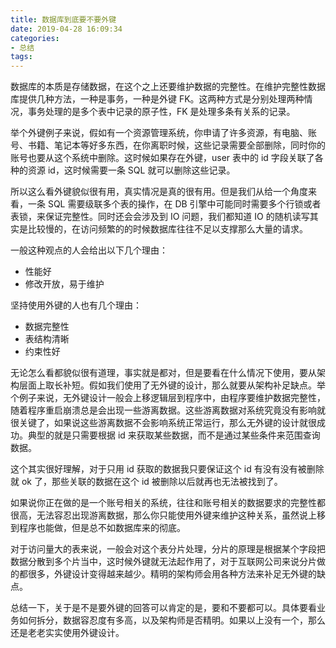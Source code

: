 ```yaml
---
title: 数据库到底要不要外键
date: 2019-04-28 16:09:34
categories: 
- 总结
tags:
---
```


数据库的本质是存储数据，在这个之上还要维护数据的完整性。在维护完整性数据库提供几种方法，一种是事务，一种是外键 FK。这两种方式是分别处理两种情况，事务处理的是多个表中记录的原子性，FK 是处理多条有关系的记录。

<!--more-->

举个外键例子来说，假如有一个资源管理系统，你申请了许多资源，有电脑、账号、书籍、笔记本等好多东西，在你离职时候，这些记录需要全部删除，同时你的账号也要从这个系统中删除。这时候如果存在外键，user 表中的 id 字段关联了各种的资源 id，这时候需要一条 SQL 就可以删除这些记录。

所以这么看外键貌似很有用，真实情况是真的很有用。但是我们从给一个角度来看，一条 SQL 需要级联多个表的操作，在 DB 引擎中可能同时需要多个行锁或者表锁，来保证完整性。同时还会会涉及到 IO 问题，我们都知道 IO 的随机读写其实是比较慢的，在访问频繁的的时候数据库往往不足以支撑那么大量的请求。

一般这种观点的人会给出以下几个理由：

- 性能好
- 修改开放，易于维护

坚持使用外键的人也有几个理由：

- 数据完整性
- 表结构清晰
- 约束性好

无论怎么看都貌似很有道理，事实就是都对，但是要看在什么情况下使用，要从架构层面上取长补短。假如我们使用了无外键的设计，那么就要从架构补足缺点。举个例子来说，无外键设计一般会上移逻辑层到程序中，由程序要维护数据完整性，随着程序重启崩溃总是会出现一些游离数据。这些游离数据对系统究竟没有影响就很关键了，如果说这些游离数据不会影响系统正常运行，那么无外键的设计就很成功。典型的就是只需要根据 id 来获取某些数据，而不是通过某些条件来范围查询数据。

这个其实很好理解，对于只用 id 获取的数据我只要保证这个 id 有没有没有被删除就 ok 了，那些关联的数据在这个 id 被删除以后就再也无法被找到了。

如果说你正在做的是一个账号相关的系统，往往和账号相关的数据要求的完整性都很高，无法容忍出现游离数据，那么你只能使用外键来维护这种关系，虽然说上移到程序也能做，但是总不如数据库来的彻底。

对于访问量大的表来说，一般会对这个表分片处理，分片的原理是根据某个字段把数据分散到多个片当中，这时候外键就无法起作用了，对于互联网公司来说分片做的都很多，外键设计变得越来越少。精明的架构师会用各种方法来补足无外键的缺点。

总结一下，关于是不是要外键的回答可以肯定的是，要和不要都可以。具体要看业务如何拆分，数据容忍度有多高，以及架构师是否精明。如果以上没有一个，那么还是老老实实使用外键设计。

